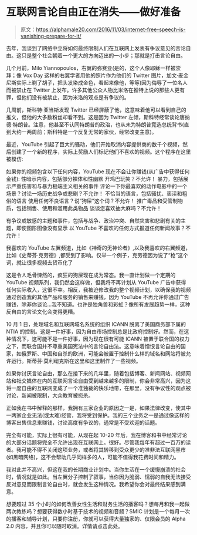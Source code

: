 # 互联网言论自由正在消失——做好准备

> 原文：<https://alphamale20.com/2016/11/03/internet-free-speech-is-vanishing-prepare-for-it/>

去年，我谈到了网络中立将如何最终限制人们在互联网上发表有争议意见的言论自由。这只是整个社会朝着一个更大的方向迈出的一小步；那就是打击言论自由。

几个月前，Milo Yiannopoulos，右翼的弥赛亚(是的，这个人像耶稣一样被崇拜；像 Vox Day 这样的右翼学者用他的照片作为他们的 Twitter 图片，加文·麦金尼斯实际上剃了胡子，把头发染成金色，看起来像他，等等)因为侮辱了一位名人而被禁止在 Twitter 上发布。许多其他公众人物比米洛在推特上说的那些人更有罪，但他们没有被禁止，因为米洛的观点是有争议的。

几周前，斯科特·亚当斯发现 Twitter 已经屏蔽了他，这意味着他可以看到自己的推文，但他的大多数粉丝却看不到。这是因为 Twitter 左倾，斯科特经常谈论唐纳德·特朗普。注意，他甚至不认同特朗普的政治，也从未为特朗普竞选总统背书(直到大约一两周前；斯科特是一个反复无常的家伙，经常改变主意)。

最近，YouTube 引起了巨大的骚动，他们开始取消内容提供商的数千个视频，然后创建了一个新的程序，实际上奖励人们标记他们不喜欢的视频。这个程序在这里被模仿:

如果你的视频包含以下任何内容，YouTube 现在不会让你赚钱(从广告中获得任何金钱):
性暗示内容，包括部分裸体和性幽默
开鸡巴玩笑？不允许！
暴力，包括展示严重伤害和与暴力极端主义相关的事件
评论一下你最喜欢的动作电影中的一个场景？讨论一场历史战争或悲剧？不允许！
不恰当的语言，包括骚扰、亵渎和粗俗的语言
使用任何不良语言？说“狗屎”这个词？不允许！
推广毒品和受管制物质，包括销售、使用和滥用此类物品
谈谈您喜欢抽大麻吗？不允许！

有争议或敏感的主题和事件，包括与战争、政治冲突、自然灾害和悲剧有关的主题，即使图形图像没有显示
以 YouTube 不喜欢的任何方式报道任何新闻故事？不允许！

我喜欢的 YouTube 左翼频道，比如《神奇的无神论者》,以及我喜欢的右翼频道，比如《史蒂芬·克劳德》,都受到了影响。仅举一个例子，克劳德因为说了“枪”这个词，就让很多视频去货币化了

这是令人毛骨悚然的，疯狂的狗屎现在成为常态。我一直计划做一个定期的 YouTube 视频系列，我仍然会这样做，但我将不再计划从 YouTube 广告中获得任何实际收入，这很不幸。相反，我被迫修改我的整个视频计划，以确保我的视频通过创造我的其他产品和服务的销售来赚钱，因为 YouTube 不再允许你通过广告赚钱，除非你谈论...我不知道。也许是独角兽和彩虹？像所有发展趋势一样，这种反自由的言论文化会变得更糟。

10 月 1 日，处理域名和互联网域名系统的组织 ICANN 脱离了美国商务部下属的 NTIA 的控制。这是一件好事，因为自由市场控制总是比政府控制好。然而，在这种情况下，这可能不是一件好事，因为现在很有可能 ICANN 被置于联合国的权力之下，而联合国并不尊重美国宪法中的言论自由法。这意味着憎恨言论自由的国家，如俄罗斯、中国和自杀的欧洲，可能会被置于控制什么样的域名和网站将被允许运行。斯蒂芬·莫利纽克斯在这里和这里制作了一些视频。

如果你讨厌言论自由，那么在接下来的几年里，随着包括博客、新闻网站、视频网站和社交媒体在内的互联网言论自由受到越来越多的限制，你会非常高兴，因为这将一度自由的互联网变成了一个准独裁的快乐地带，在那里，没有争议性的观点被讨论，新闻被限制，大众教育被扼杀。

正如我在书中解释的那样，我拥有三家企业的原因之一是，如果法律改变，使其中一两家企业无法(或太难)经营，我将受到保护。我的三个业务之一是通过像这样的博客出售信息来赚钱，讨论高度有争议的，通常是不受欢迎的话题。

完全有可能，实际上很有可能，从现在起 10-20 年后，我在博客和书中经常讨论的大部分话题将完全不允许出现在互联网上。很好。尽管我每年有超过一百万的读者。我可能不得不关闭这项业务，或者将其转移到受众更少的准非法互联网黑市(如黑暗网络)，这不会帮助几乎同样多的人，可能不值得我花费时间和精力。

我对此并不高兴，但这在我的长期商业计划中。当你生活在一个缓慢崩溃的社会时，情况就是如此。当左翼分子控制了叙事，当你因为脆弱、懦弱的自我无法接受反对意见而限制言论自由时，就会发生这种情况。我希望你会对最终结果感到满意。

想要超过 35 个小时的如何改善女性生活和财务生活的播客吗？想每月和我一起做两次教练吗？想要获得数小时基于技术的视频和音频？SMIC 计划是一个每月一次的播客和辅导计划，只要你注册，你就可以获得大量独家的、仅限会员的 Alpha 2.0 内容，并且你可以随时取消。详情请点击此处。